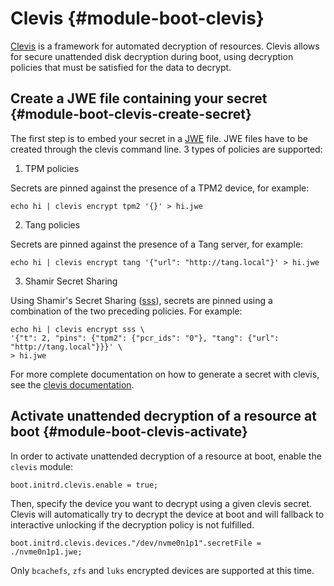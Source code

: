 # Clevis {#module-boot-clevis}

[Clevis](https://github.com/latchset/clevis)
is a framework for automated decryption of resources.
Clevis allows for secure unattended disk decryption during boot, using decryption policies that must be satisfied for the data to decrypt.


## Create a JWE file containing your secret {#module-boot-clevis-create-secret}

The first step is to embed your secret in a [JWE](https://en.wikipedia.org/wiki/JSON_Web_Encryption) file.
JWE files have to be created through the clevis command line. 3 types of policies are supported:

1) TPM policies

Secrets are pinned against the presence of a TPM2 device, for example:
```
echo hi | clevis encrypt tpm2 '{}' > hi.jwe
```
2) Tang policies

Secrets are pinned against the presence of a Tang server, for example:
```
echo hi | clevis encrypt tang '{"url": "http://tang.local"}' > hi.jwe
```

3) Shamir Secret Sharing

Using Shamir's Secret Sharing ([sss](https://en.wikipedia.org/wiki/Shamir%27s_secret_sharing)), secrets are pinned using a combination of the two preceding policies. For example:
```
echo hi | clevis encrypt sss \
'{"t": 2, "pins": {"tpm2": {"pcr_ids": "0"}, "tang": {"url": "http://tang.local"}}}' \
> hi.jwe
```

For more complete documentation on how to generate a secret with clevis, see the [clevis documentation](https://github.com/latchset/clevis).


## Activate unattended decryption of a resource at boot {#module-boot-clevis-activate}

In order to activate unattended decryption of a resource at boot, enable the `clevis` module:

```
boot.initrd.clevis.enable = true;
```

Then, specify the device you want to decrypt using a given clevis secret. Clevis will automatically try to decrypt the device at boot and will fallback to interactive unlocking if the decryption policy is not fulfilled.
```
boot.initrd.clevis.devices."/dev/nvme0n1p1".secretFile = ./nvme0n1p1.jwe;
```

Only `bcachefs`, `zfs` and `luks` encrypted devices are supported at this time.
